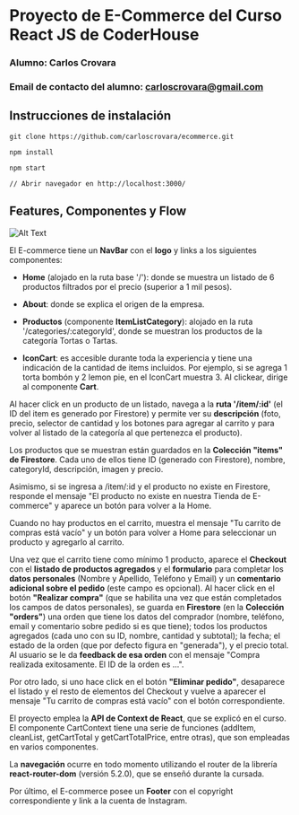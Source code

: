 # Proyecto de E-Commerce del Curso React JS de CoderHouse


### Alumno: Carlos Crovara

### Email de contacto del alumno: carloscrovara@gmail.com

## Instrucciones de instalación

```
git clone https://github.com/carloscrovara/ecommerce.git

npm install

npm start

// Abrir navegador en http://localhost:3000/

```

## Features, Componentes y Flow  

![Alt Text](https://carloscrovara.com/tortasugita/codergithub.gif)

El E-commerce tiene un **NavBar** con el **logo** y links a los siguientes componentes:

-  **Home** (alojado en la ruta base '/'): donde se muestra un listado de 6 productos filtrados por el precio (superior a 1 mil pesos).

-  **About**: donde se explica el origen de la empresa.

-  **Productos** (componente **ItemListCategory**): alojado en la ruta '/categories/:categoryId', donde se muestran los productos de la categoría Tortas o Tartas.

-  **IconCart**: es accesible durante toda la experiencia y tiene una indicación de la cantidad de items incluidos. Por ejemplo, si se agrega 1 torta bombón y 2 lemon pie, en el IconCart muestra 3. Al clickear, dirige al componente **Cart**.

Al hacer click en un producto de un listado, navega a la **ruta '/item/:id'** (el ID del item es generado por Firestore) y permite ver su **descripción** (foto, precio, selector de cantidad y los botones para agregar al carrito y para volver al listado de la categoría al que pertenezca el producto).

Los productos que se muestran están guardados en la **Colección "items" de Firestore**. Cada uno de ellos tiene ID (generado con Firestore), nombre, categoryId, descripción, imagen y precio.

Asimismo, si se ingresa a /item/:id y el producto no existe en Firestore, responde el mensaje "El producto no existe en nuestra Tienda de E-commerce" y aparece un botón para volver a la Home.

Cuando no hay productos en el carrito, muestra el mensaje "Tu carrito de compras está vacío" y un botón para volver a Home para seleccionar un producto y agregarlo al carrito.

Una vez que el carrito tiene como mínimo 1 producto, aparece el **Checkout** con el **listado de productos agregados** y el **formulario** para completar los **datos personales** (Nombre y Apellido, Teléfono y Email) y un **comentario adicional sobre el pedido** (este campo es opcional). Al hacer click en el botón **"Realizar compra"** (que se habilita una vez que están completados los campos de datos personales), se guarda en **Firestore** (en la **Colección "orders"**) una orden que tiene los datos del comprador (nombre, teléfono, email y comentario sobre pedido si es que tiene); todos los productos agregados (cada uno con su ID, nombre, cantidad y subtotal); la fecha; el estado de la orden (que por defecto figura en "generada"), y el precio total. Al usuario se le da **feedback de esa orden** con el mensaje "Compra realizada exitosamente. El ID de la orden es ...".

Por otro lado, si uno hace click en el botón **"Eliminar pedido"**, desaparece el listado y el resto de elementos del Checkout y vuelve a aparecer el mensaje "Tu carrito de compras está vacío" con el botón correspondiente.

El proyecto emplea la **API de Context de React**, que se explicó en el curso. El componente CartContext tiene una serie de funciones (addItem, cleanList, getCartTotal y getCartTotalPrice, entre otras), que son empleadas en varios componentes.

La **navegación** ocurre en todo momento utilizando el router de la librería **react-router-dom** (versión 5.2.0), que se enseñó durante la cursada.

Por último, el E-commerce posee un **Footer** con el copyright correspondiente y link a la cuenta de Instagram.